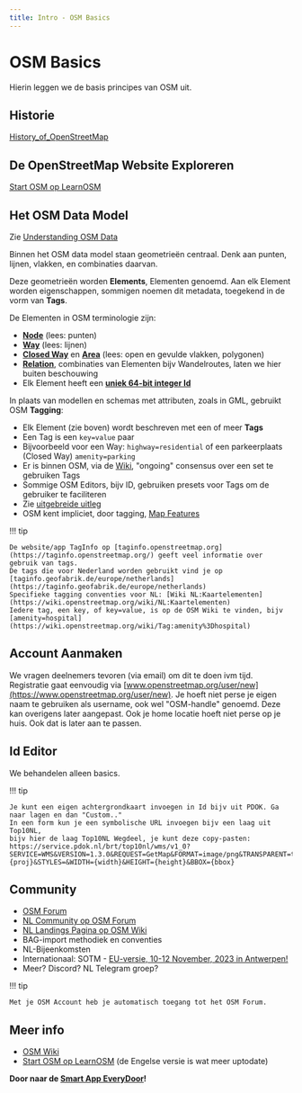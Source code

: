 ```yaml
---
title: Intro - OSM Basics
---
```


# OSM Basics

Hierin leggen we de basis principes van OSM uit.

## Historie

[History_of_OpenStreetMap](https://wiki.openstreetmap.org/wiki/History_of_OpenStreetMap)

## De OpenStreetMap Website Exploreren

[Start OSM op LearnOSM](https://learnosm.org/nl_NL/beginner/start-osm/)

## Het OSM Data Model

Zie [Understanding OSM Data](https://wiki.openstreetmap.org/wiki/Beginners_Guide_1.3)

Binnen het OSM data model staan geometrieën centraal. 
Denk aan punten, lijnen, vlakken, en combinaties daarvan.

Deze geometrieën worden **Elements**, Elementen genoemd.
Aan elk 
Element worden eigenschappen, sommigen noemen dit metadata, 
toegekend in de vorm van **Tags**.

De Elementen in OSM terminologie zijn:

* **[Node](https://wiki.openstreetmap.org/wiki/Node)** (lees: punten)
* **[Way](https://wiki.openstreetmap.org/wiki/Way)** (lees: lijnen)
* **[Closed Way](https://wiki.openstreetmap.org/wiki/Way#Closed_way)** en **[Area](https://wiki.openstreetmap.org/wiki/Way#Area)** (lees: open en gevulde vlakken, polygonen)
* **[Relation](https://wiki.openstreetmap.org/wiki/Relation)**, combinaties van Elementen bijv Wandelroutes, laten we hier buiten beschouwing
* Elk Element heeft een **[uniek 64-bit integer Id](https://wiki.openstreetmap.org/wiki/64-bit_Identifiers)**

In plaats van modellen en schemas met attributen, 
zoals in GML, gebruikt OSM **Tagging**:

* Elk Element (zie boven) wordt beschreven met een of meer **Tags**
* Een Tag is een `key=value` paar
* Bijvoorbeeld voor een Way: `highway=residential` of een parkeerplaats (Closed Way) `amenity=parking`
* Er is binnen OSM, via de [Wiki](https://wiki.openstreetmap.org/wiki/Tags), "ongoing" consensus over een set te gebruiken Tags
* Sommige OSM Editors, bijv ID, gebruiken presets voor Tags om de gebruiker te faciliteren 
* Zie [uitgebreide uitleg](https://wiki.openstreetmap.org/wiki/Tags)
* OSM kent impliciet, door tagging, [Map Features](https://wiki.openstreetmap.org/wiki/Map_features)

!!! tip

    De website/app TagInfo op [taginfo.openstreetmap.org](https://taginfo.openstreetmap.org/) geeft veel informatie over gebruik van tags.
    De tags die voor Nederland worden gebruikt vind je op [taginfo.geofabrik.de/europe/netherlands](https://taginfo.geofabrik.de/europe/netherlands)
    Specifieke tagging conventies voor NL: [Wiki NL:Kaartelementen](https://wiki.openstreetmap.org/wiki/NL:Kaartelementen)
    Iedere tag, een key, of key=value, is op de OSM Wiki te vinden, bijv [amenity=hospital](https://wiki.openstreetmap.org/wiki/Tag:amenity%3Dhospital)

## Account Aanmaken

We vragen deelnemers tevoren (via email) om dit te doen ivm tijd.
Registratie gaat eenvoudig via [www.openstreetmap.org/user/new](https://www.openstreetmap.org/user/new).
Je hoeft niet perse je eigen naam te gebruiken als username, ook wel "OSM-handle" genoemd.
Deze kan overigens later aangepast. Ook je home locatie hoeft niet perse op je huis.
Ook dat is later aan te passen.

## Id Editor

We behandelen alleen basics.

!!! tip

    Je kunt een eigen achtergrondkaart invoegen in Id bijv uit PDOK. Ga naar lagen en dan "Custom.."
    In een form kun je een symbolische URL invoegen bijv een laag uit Top10NL, 
    bijv hier de laag Top10NL Wegdeel, je kunt deze copy-pasten:
    https://service.pdok.nl/brt/top10nl/wms/v1_0?SERVICE=WMS&VERSION=1.3.0&REQUEST=GetMap&FORMAT=image/png&TRANSPARENT=true&LAYERS=wegdeel&CRS={proj}&STYLES=&WIDTH={width}&HEIGHT={height}&BBOX={bbox}

## Community

* [OSM Forum](https://community.openstreetmap.org)
* [NL Community op OSM Forum](https://community.openstreetmap.org/c/communities/nl/43)
* [NL Landings Pagina op OSM Wiki](https://wiki.openstreetmap.org/wiki/NL:Nederland)
* BAG-import methodiek en conventies
* NL-Bijeenkomsten
* Internationaal: SOTM - [EU-versie, 10-12 November, 2023 in Antwerpen!](https://stateofthemap.eu/)
* Meer? Discord? NL Telegram groep?

!!! tip

    Met je OSM Account heb je automatisch toegang tot het OSM Forum.

## Meer info

* [OSM Wiki](https://wiki.openstreetmap.org/)
* [Start OSM op LearnOSM](https://learnosm.org/nl_NL/beginner/start-osm/) (de Engelse versie is wat meer uptodate)

**Door naar de [Smart App EveryDoor](apps/everydoor.md)!**
